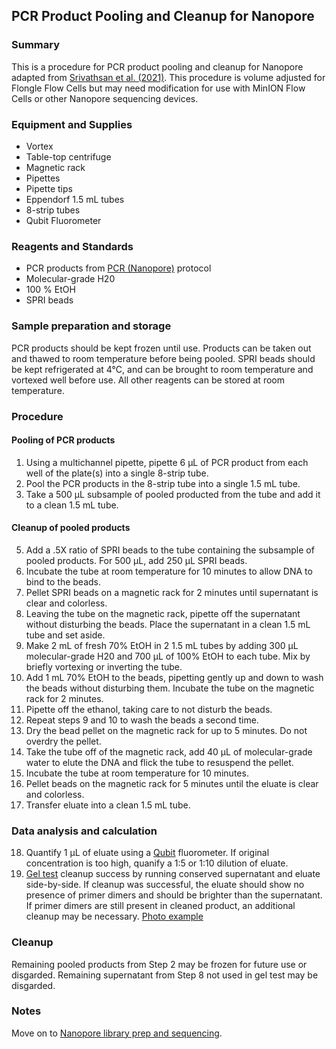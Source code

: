 ## PCR Product Pooling and Cleanup for Nanopore

### Summary
This is a procedure for PCR product pooling and cleanup for Nanopore adapted from [Srivathsan et al. (2021)](https://doi.org/10.1186/s12915-021-01141-x). This procedure is volume adjusted for Flongle Flow Cells but may need modification for use with MinION Flow Cells or other Nanopore sequencing devices.

### Equipment and Supplies
- Vortex
- Table-top centrifuge
- Magnetic rack
- Pipettes
- Pipette tips
- Eppendorf 1.5 mL tubes
- 8-strip tubes
- Qubit Fluorometer

### Reagents and Standards
- PCR products from [PCR (Nanopore)](Nanopore_PCR.md) protocol
- Molecular-grade H20
- 100 % EtOH
- SPRI beads

### Sample preparation and storage
PCR products should be kept frozen until use. Products can be taken out and thawed to room temperature before being pooled. SPRI beads should be kept refrigerated at 4°C, and can be brought to room temperature and vortexed well before use. All other reagents can be stored at room temperature.

### Procedure
#### Pooling of PCR products
1. Using a multichannel pipette, pipette 6 μL of PCR product from each well of the plate(s) into a single 8-strip tube.
2. Pool the PCR products in the 8-strip tube into a single 1.5 mL tube.
3. Take a 500 μL subsample of pooled producted from the tube and add it to a clean 1.5 mL tube.
#### Cleanup of pooled products
5. Add a .5X ratio of SPRI beads to the tube containing the subsample of pooled products. For 500 μL, add 250 μL SPRI beads.
6. Incubate the tube at room temperature for 10 minutes to allow DNA to bind to the beads.
7. Pellet SPRI beads on a magnetic rack for 2 minutes until supernatant is clear and colorless.
8. Leaving the tube on the magnetic rack, pipette off the supernatant without disturbing the beads. Place the supernatant in a clean 1.5 mL tube and set aside.
9. Make 2 mL of fresh 70% EtOH in 2 1.5 mL tubes by adding 300 μL molecular-grade H20 and 700 μL of 100% EtOH to each tube. Mix by briefly vortexing or inverting the tube.
10. Add 1 mL 70% EtOH to the beads, pipetting gently up and down to wash the beads without disturbing them. Incubate the tube on the magnetic rack for 2 minutes.
11. Pipette off the ethanol, taking care to not disturb the beads.
12. Repeat steps 9 and 10 to wash the beads a second time.
13. Dry the bead pellet on the magnetic rack for up to 5 minutes. Do not overdry the pellet.
14. Take the tube off of the magnetic rack, add 40 μL of molecular-grade water to elute the DNA and flick the tube to resuspend the pellet.
15. Incubate the tube at room temperature for 10 minutes.
16. Pellet beads on the magnetic rack for 5 minutes until the eluate is clear and colorless.
17. Transfer eluate into a clean 1.5 mL tube.

### Data analysis and calculation
18. Quantify 1 μL of eluate using a [Qubit](Qubit.md) fluorometer. If original concentration is too high, quanify a 1:5 or 1:10 dilution of eluate.
19. [Gel test](gel_electrophoresis.md) cleanup success by running conserved supernatant and eluate side-by-side. If cleanup was successful, the eluate should show no presence of primer dimers and should be brighter than the supernatant. If primer dimers are still present in cleaned product, an additional cleanup may be necessary. [Photo example](https://github.com/ken-inoue/lab_protocols/assets/151090195/a5ca5d4f-1c47-4dab-9169-440d7e57c553)

### Cleanup
Remaining pooled products from Step 2 may be frozen for future use or disgarded.
Remaining supernatant from Step 8 not used in gel test may be disgarded.

### Notes
Move on to [Nanopore library prep and sequencing](Nanopore.md).
